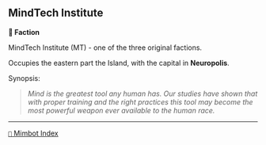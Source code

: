 ## MindTech Institute

**🪪 Faction**

MindTech Institute (MT) - one of the three original factions.

Occupies the eastern part the Island, with the capital in **Neuropolis**.

Synopsis:
> *Mind is the greatest tool any human has. Our studies have shown that with proper training and the right practices this tool may become the most powerful weapon ever available to the human race.*

-----
[`📑` Mimbot Index](<https://zeithalt.github.io/r/#6550>)
<!---
keywords: mt
aliases: MT
-->